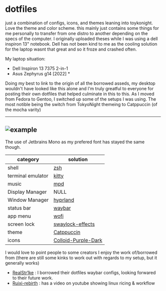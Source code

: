 # dotfiles

just a combination of configs, icons, and themes leaning into toykonight. Love the theme and color scheme. this mainly just contains some things for me personally to transfer from one distro to another depending on the specs of the computer. I originally uploaded theses while I was using a dell inspiron 13" notebook. Dell has not been kind to me as the cooling solution for the laptop wasnt that great and so it froze and crashed often. 

My laptop situation:
- Dell Inspiron 13 7375 2-in-1
- Asus Zephyrus g14 [2022] * 

Doing my best to link to the origin of all the borrowed asseds, my desktop wouldn't have looked like this alone and I'm truly greatful to everyone for posting their own dotfiles that helped culminate in this to this. As I moved from Fedora to Gentoo, I switched up some of the setups I was using. The most notible being the switch from TokyoNight themeing to Catppuccin (of the mocha varity) 

---
![example](pictures/screenshot.png)
---

The use of Jetbrains Mono as my prefered font has stayed the same though. 

| category | solution |
| -------- | -------- |
| shell		 | [zsh](https://zsh.sourceforge.io/Arc/source.html)			|
| terminal emulator | [kitty](https://github.com/kovidgoyal/kitty)   | 
| music		 | [mpd](https://github.com/MusicPlayerDaemon/MPD)			|
| Display Manager	 | NULL			|
| Window Manager	 | [hyprland](https://github.com/hyprwm/Hyprland)      |
| status bar | [waybar](https://github.com/Alexays/Waybar)      |
| app menu	| [wofi](https://hg.sr.ht/~scoopta/wofi)			|
| screen lock | [swaylock-effects](https://github.com/mortie/swaylock-effects)   |
| theme	 | [Catppuccin](https://github.com/catppuccin/gtk)  | 
| icons	 | [Colloid-Purple-Dark](https://github.com/vinceliuice/Colloid-icon-theme)		|

I would love to point people to some creators I enjoy the work of/borrowed from (there are still some kinks to work out with regards to my setup, but it generally works) 

- [RealStr1ke](https://github.com/RealStr1ke) : I borrowed their dotfiles waybar configs, looking forwared to their future work.
- [Ruixi-rebirth](https://github.com/Ruixi-rebirth) : has a video on youtube showing linux ricing & workflow
